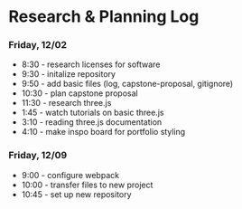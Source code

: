 # Research & Planning Log
### Friday, 12/02
* 8:30 - research licenses for software 
* 9:30 - initalize repository
* 9:50 - add basic files (log, capstone-proposal, gitignore)
* 10:30 - plan capstone proposal
* 11:30 - research three.js
* 1:45 - watch tutorials on basic three.js
* 3:10 - reading three.js documentation
* 4:10 - make inspo board for portfolio styling

### Friday, 12/09
* 9:00 - configure webpack
* 10:00 - transfer files to new project
* 10:45 - set up new repository
